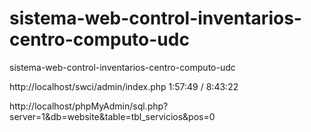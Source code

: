 # sistema-web-control-inventarios-centro-computo-udc
sistema-web-control-inventarios-centro-computo-udc

http://localhost/swci/admin/index.php
1:57:49 / 8:43:22


http://localhost/phpMyAdmin/sql.php?server=1&db=website&table=tbl_servicios&pos=0

